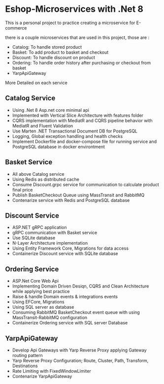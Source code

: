 # Eshop-Microservices with .Net 8

This is a personal project to practice creating a microservice for E-commerce

there is a couple microservices that are used in this project, those are :
- Catalog: To handle stored product
- Basket: To add product to basket and checkout
- Discount: To handle discount on product
- Ordering: To handle order history after purchasing or checkout from basket
- YarpApiGateway

More Detailed on each service

## Catalog Service
- Using .Net 8 Asp.net core minimal api
- Implemented with Vertical Slice Architecture with features folder
- CQRS implementation with MediatR and CQRS pipeline behavior with MediatR and Fluent Validation
- Use Marten .NET Transactional Document DB for PostgreSQL
- Logging, Global exception handling and health checks
- Implement Dockerfile and docker-compose file for running service and PostgreSQL database in docker environtment

## Basket Service
- All above Catalog service
- Using Redis as distributed cache
- Consume Discount.grpc service for communication to calculate product final price
- Publish BasketCheckout Queue using MassTransit and RabbitMQ
- Contenarize service with Redis and PostgreSQL database

## Discount Service
- ASP.NET gRPC application
- gRPC communication with Basket service
- Use SQLite database
- N-Layer Architecture implementation
- Using Entity Framework Core, Migrations for data access
- Containerize Discount service with SQLite database

## Ordering Service
- ASP.Net Core Web Api
- Implementing Domain Driven Desiqn, CQRS and Clean Architecture while applying best practice
- Raise & handle Domain events & integrations events
- Using EFCore, Migrations
- Using SQL server as database
- Consuming RabbitMQ BasketCheckout event queue with using MassTransit-RabbitMQ configuration
- Containerize Ordering service with SQL server Database

## YarpApiGateway
- Develop Api Gateways with Yarp Reverse Proxy applying Gateway routing pattern
- Yarp Reverse Proxy Configuration; Route, Cluster, Path, Transform, Destinations
- Rate Limiting with FixedWindowLimiter
- Contenarize YarpApiGateway